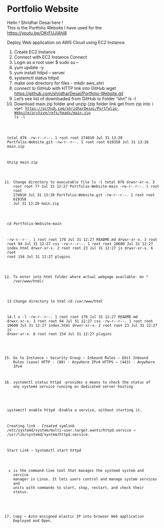# Portfolio Website

Hello ! Shridhar Desai here !   
This is the Portfolio Website I have used for the https://youtu.be/OKrFUJIAhl8

Deploy Web application on AWS Cloud using EC2 Instance
1.	Create EC2 Instance 
2.	Connect with EC2 Instance Connect
3.	Login as a root user
$ sudo su –
4.	yum update -y
5.	yum install httpd – server 
6.	systemctl status httpd
7.	make one directory for files -
mkdir aws_shri
8.	connect to GitHub with HTTP link into GitHub
wget https://github.com/shridharDesai/Portfolio-Website.git
9.	Let’s see list of downloaded from GitHub to Folder “shri”
ls -l
10.	Download main.zip folder and unzip (zip folder link get from zip into <code>)
wget  https://github.com/shridharDesai/Portfolio-Website/archive/refs/heads/main.zip
ls -l

total 876
-rw-r--r--. 1 root root 274010 Jul 31 13:20 Portfolio-Website.git
-rw-r--r--. 1 root root 619358 Jul 31 13:26 main.zip

Unzip main.zip

11.	Change directory to executable file
ls -l
total 876
drwxr-xr-x. 5 root root     77 Jul 31 12:27 Portfolio-Website-main
-rw-r--r--. 1 root root 274010 Jul 31 13:20 Portfolio-Website.git
-rw-r--r--. 1 root root 619358 Jul 31 13:26 main.zip

cd Portfolio-Website-main

-rw-r--r--. 1 root root   178 Jul 31 12:27 README.md
drwxr-xr-x. 3 root root    94 Jul 31 12:27 css
-rw-r--r--. 1 root root 10600 Jul 31 12:27 index.html
drwxr-xr-x. 2 root root    23 Jul 31 12:27 js
drwxr-xr-x. 6 root root   154 Jul 31 12:27 plugins

12.	To enter into html folder where actual webpage available-
mv * /var/www/html/

13.Change directory to html
cd  /var/www/html



14.l s -l
-rw-r--r--. 1 root root   178 Jul 31 12:27 README.md
drwxr-xr-x. 3 root root    94 Jul 31 12:27 css
-rw-r--r--. 1 root root 10600 Jul 31 12:27 index.html
drwxr-xr-x. 2 root root    23 Jul 31 12:27 js
drwxr-xr-x. 6 root root   154 Jul 31 12:27 plugins

15. Go to Instance – Security Group – Inbound Rules – Edit Inbound Rules (save)
HTTP -  (80) - Anywhere IPv4
HTTPS – (443) - Anywhere IPv4

16. systemctl status httpd 
-provides a means to check the status of any systemd service running on dedicated server hosting

systemctl enable httpd
-Enable a service, without starting it.

Creating link -
Created symlink /etc/systemd/system/multi-user.target.wants/httpd.service → /usr/lib/systemd/system/httpd.service.

Start Link –
Systemctl start httpd
-  is the command-line tool that manages the systemd system and service manager in Linux. It lets users control and manage system services and units with commands to start, stop, restart, and check their status.

17.	Copy – Auto-assigned elastic IP into browser
Web application Deployed and Open.
             


